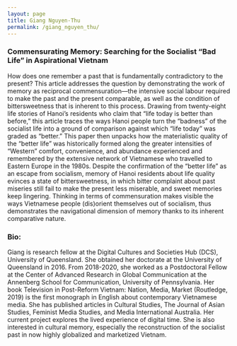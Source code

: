```yaml
---
layout: page
title: Giang Nguyen-Thu
permalink: /giang_nguyen_thu/
---
```


<h3>Commensurating Memory: Searching for the Socialist “Bad Life” in Aspirational Vietnam</h3>

<p>How does one remember a past that is fundamentally contradictory to the present? This article addresses the question by demonstrating the work of memory as reciprocal commensuration—the intensive social labour required to make the past and the present comparable, as well as the condition of bittersweetness that is inherent to this process. Drawing from twenty-eight life stories of Hanoi’s residents who claim that “life today is better than before,” this article traces the ways Hanoi people turn the “badness” of the socialist life into a ground of comparison against which “life today” was graded as “better.” This paper then unpacks how the materialistic quality of the “better life” was historically formed along the greater intensities of “Western” comfort, convenience, and abundance experienced and remembered by the extensive network of Vietnamese who travelled to Eastern Europe in the 1980s. Despite the confirmation of the “better life” as an escape from socialism, memory of Hanoi residents about life quality evinces a state of bittersweetness, in which bitter complaint about past miseries still fail to make the present less miserable, and sweet memories keep lingering. Thinking in terms of commensuration makes visible the ways Vietnamese people (dis)orient themselves out of socialism, thus demonstrates the navigational dimension of memory thanks to its inherent comparative nature.</p>

<h3>Bio:</h3>
<p>Giang is research fellow at the Digital Cultures and Societies Hub (DCS), University of Queensland. She obtained her doctorate at the University of Queensland in 2016. From 2018-2020, she worked as a Postdoctoral Fellow at the Center of Advanced Research in Global Communication at the Annenberg School for Communication, University of Pennsylvania. Her book Television in Post-Reform Vietnam: Nation, Media, Market (Routledge, 2019) is the first monograph in English about contemporary Vietnamese media. She has published articles in Cultural Studies, The Journal of Asian Studies, Feminist Media Studies, and Media International Australia. Her current project explores the lived experience of digital time. She is also interested in cultural memory, especially the reconstruction of the socialist past in now highly globalized and marketized Vietnam.</p>